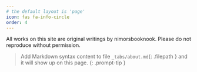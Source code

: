 ```yaml
---
# the default layout is 'page'
icon: fas fa-info-circle
order: 4
---
```


All works on this site are original writings by nimorsbooknook. Please do not reproduce without permission.

> Add Markdown syntax content to file `_tabs/about.md`{: .filepath } and it will show up on this page.
{: .prompt-tip }
